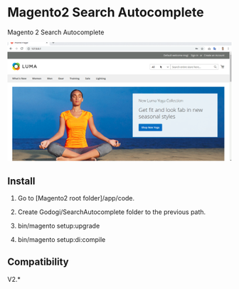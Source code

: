 # Magento2 Search Autocomplete
Magento 2 Search Autocomplete

![](screen.gif)


## Install

1. Go to [Magento2 root folder]/app/code.

2. Create Godogi/SearchAutocomplete folder to the previous path.

3. bin/magento setup:upgrade

4. bin/magento setup:di:compile


## Compatibility

V2.*
